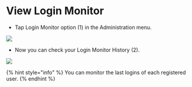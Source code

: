 # View Login Monitor

- Tap Login Monitor option (1) in the Administration menu.

![](https://user-images.githubusercontent.com/105650529/170727760-047bcd62-b378-495e-aee4-59dbd7d26414.jpg)

- Now you can check your Login Monitor History (2).

![](https://user-images.githubusercontent.com/105650529/170727766-86ce8146-457e-4d74-bc56-d628edba2a06.jpg)

{% hint style="info" %} You can monitor the last logins of each registered user. {% endhint %}

